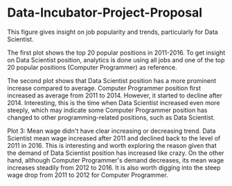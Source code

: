 # Data-Incubator-Project-Proposal

This figure gives insight on job popularity and trends, particularly for Data Scientist.

The first plot shows the top 20 popular positions in 2011-2016. 
To get insight on Data Scientist position, analytics is done using all jobs and one of the top 20 popular positions (Computer Programmer) as reference.

The second plot shows that Data Scientist position has a more prominent increase compared to average. Computer Programmer position first increased as average from 2011 to 2014. However, it started to decline after 2014. Interesting, this is the time when Data Scientist increased even more steeply, which may indicate some Computer Programmer position has changed to other programming-related positions, such as Data Scientist.

Plot 3: 
Mean wage didn't have clear increasing or decreasing trend. Data Scientist mean wage increased after 2011 and declined back to the level of 2011 in 2016. This is interesting and worth exploring the reason given that the demand of Data Scientist position has increased like crazy. On the other hand, although Computer Programmer's demand decreases, its mean wage increases steadily from 2012 to 2016. It is also worth digging into the steep wage drop from 2011 to 2012 for Computer Programmer.
